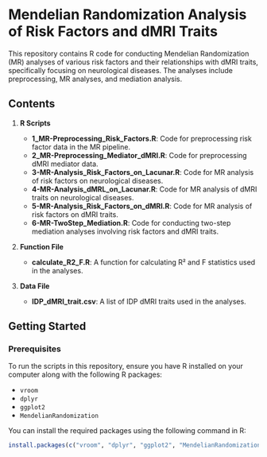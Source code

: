 # Mendelian Randomization Analysis of Risk Factors and dMRI Traits

This repository contains R code for conducting Mendelian Randomization (MR) analyses of various risk factors and their relationships with dMRI traits, specifically focusing on neurological diseases. The analyses include preprocessing, MR analyses, and mediation analysis.

## Contents

1. **R Scripts**
   - **1_MR-Preprocessing_Risk_Factors.R**: Code for preprocessing risk factor data in the MR pipeline.
   - **2_MR-Preprocessing_Mediator_dMRI.R**: Code for preprocessing dMRI mediator data.
   - **3-MR-Analysis_Risk_Factors_on_Lacunar.R**: Code for MR analysis of risk factors on neurological diseases.
   - **4-MR-Analysis_dMRL_on_Lacunar.R**: Code for MR analysis of dMRI traits on neurological diseases.
   - **5-MR-Analysis_Risk_Factors_on_dMRI.R**: Code for MR analysis of risk factors on dMRI traits.
   - **6-MR-TwoStep_Mediation.R**: Code for conducting two-step mediation analyses involving risk factors and dMRI traits.

2. **Function File**
   - **calculate_R2_F.R**: A function for calculating R² and F statistics used in the analyses.

3. **Data File**
   - **IDP_dMRI_trait.csv**: A list of IDP dMRI traits used in the analyses.

## Getting Started

### Prerequisites
To run the scripts in this repository, ensure you have R installed on your computer along with the following R packages:
- `vroom`
- `dplyr`
- `ggplot2`
- `MendelianRandomization`

You can install the required packages using the following command in R:

```r
install.packages(c("vroom", "dplyr", "ggplot2", "MendelianRandomization"))
